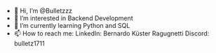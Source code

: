 - 👋 Hi, I’m @Bulletzzz
- 👀 I’m interested in Backend Development
- 🌱 I’m currently learning Python and SQL
- 📫 How to reach me:
  LinkedIn: Bernardo Küster Ragugnetti
  Discord: bulletz1711
  

<!---
Bulletzzz/Bulletzzz is a ✨ special ✨ repository because its `README.md` (this file) appears on your GitHub profile.
You can click the Preview link to take a look at your changes.
--->
